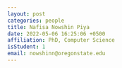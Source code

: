 ```yaml
---
layout: post
categories: people
title: Nafisa Nowshin Piya
date: 2022-05-06 16:25:06 +0500
affiliation: PhD, Computer Science 
isStudent: 1
email: nowshinn@oregonstate.edu
---
```


